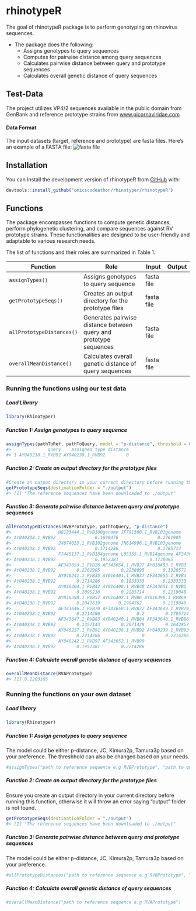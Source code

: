 
# rhinotypeR

<!-- badges: start -->
<!-- badges: end -->

The goal of rhinotypeR package is to perform genotyping on rhinovirus
sequences.

- The package does the following:
  - Assigns genotypes to query sequences
  - Computes for pairwise distance among query sequences
  - Calculates pairwise distance between query and prototype sequences
  - Calculates overall genetic distance of query sequences

## Test-Data

The project utilizes VP4/2 sequences available in the public domain from
GenBank and reference prototype strains from www.picornaviridae.com

#### Data Format

The input datasets (target, reference and prototype) are fasta files.
Here’s an example of a FASTA file: ![fasta
file](%22https://github.com/omicscodeathon/rhinotyper/blob/main/rhinotypeR/man/figures/example_fasta_file.png%22)

## Installation

You can install the development version of rhinotypeR from
[GitHub](https://github.com) with:

``` r
devtools::install_github("omicscodeathon/rhinotyper/rhinotypeR")
```

## Functions

The package encompasses functions to compute genetic distances, perform
phylogenetic clustering, and compare sequences against RV prototype
strains. These functionalities are designed to be user-friendly and
adaptable to various research needs.

The list of functions and their roles are summarized in Table 1.

| Function                  | Role                                                              | Input      | Output |
|---------------------------|-------------------------------------------------------------------|------------|--------|
| `assignTypes()`           | Assigns genotypes to query sequence                               | fasta file |        |
| `getPrototypeSeqs()`      | Creates an output directory for the prototype files               | fasta file |        |
| `allPrototypeDistances()` | Generates pairwise distance between query and prototype sequences | fasta file |        |
| `overallMeanDistance()`   | Calculates overall genetic distance of query sequences            | fasta file |        |

### Running the functions using our test data

##### Load Library

``` r
library(Rhinotyper)
```

##### Function 1: Assign genotypes to query sequence

``` r
assignTypes(pathToRef, pathToQuery, model = "p-distance", threshold = 0.105)
#>              query    assigned_type distance
#> 1 AY040238.1_RVB92 AY040238.1_RVB92        0
```

##### Function 2: Create an output directory for the prototype files

``` r
#Create an output directory in your current directory before running this function
getPrototypeSeqs(destinationFolder = "./output")
#> [1] "The reference sequences have been downloaded to ./output"
```

##### Function 3: Generate pairwise distance between query and prototype sequences

``` r
allPrototypeDistances(RVBPrototype, pathToQuery, "p-distance")
#>                  HQ123444.1_RVB100genome JF781500.1_RVB101genome
#> AY040238.1_RVB92               0.1690476               0.1761905
#>                  JX074053.1_RVB102genome JN614996.1_RVB103genome
#> AY040238.1_RVB92               0.1714286               0.1785714
#>                  FJ445137.1_RVB104genome L05355.1_RVB14genome AF343645.1_RVB17
#> AY040238.1_RVB92               0.1952381            0.1738095        0.2071429
#>                  AF343653.1_RVB26 AF343654.1_RVB27 AY016403.1_RVB3
#> AY040238.1_RVB92        0.2261905        0.2238095       0.1928571
#>                  AY040241.1_RVB35 AY016401.1_RVB37 AF343655.1_RVB4
#> AY040238.1_RVB92        0.1714286        0.1833333       0.2333333
#>                  AY016404.1_RVB42 AY016400.1_RVB48 AF343651.1_RVB5
#> AY040238.1_RVB92        0.2095238        0.2285714       0.2119048
#>                  AY016398.1_RVB52 AY016402.1_RVB6 AY016399.1_RVB69
#> AY040238.1_RVB92        0.2047619       0.1904762        0.2119048
#>                  AF343646.1_RVB70 AF343650.1_RVB72 AF343649.1_RVB79
#> AY040238.1_RVB92        0.2214286              0.2        0.1785714
#>                  AF343647.1_RVB83 AY040240.1_RVB84 AF343648.1_RVB86
#> AY040238.1_RVB92        0.1357143        0.2071429        0.1642857
#>                  AY040237.1_RVB91 AY040238.1_RVB92 AY040239.1_RVB93
#> AY040238.1_RVB92        0.2214286                0        0.2214286
#>                  AY040242.1_RVB97 AF343652.1_RVB99
#> AY040238.1_RVB92        0.1952381        0.2214286
```

##### Function 4: Calculate overall genetic distance of query sequences

``` r
overallMeanDistance(RVAPrototype)
#> [1] 0.2203165
```

### Running the functions on your own dataset

##### Load library

``` r
library(Rhinotyper)
```

##### Function 1: Assign genotypes to query sequence

The model could be either p-distance, JC, Kimura2p, Tamura3p based on
your preference. The threshhold can also be changed based on your needs.

``` r
#assignTypes("path to reference sequence e.g RVBPrototype", "path to query sequence", model = "Tamura3p", threshold = 0.105)
```

##### Function 2: Create an output directory for the prototype files

Ensure you create an output directory in your current directory before
running this function, otherwise it will throw an error saying “output”
folder is not found.

``` r
getPrototypeSeqs(destinationFolder = "./output")
#> [1] "The reference sequences have been downloaded to ./output"
```

##### Function 3: Generate pairwise distance between query and prototype sequences

The model could be either p-distance, JC, Kimura2p, Tamura3p based on
your preference.

``` r
#allPrototypeDistances("path to reference sequence e.g RVBPrototype", "path to query sequence", "Tamura3p")
```

##### Function 4: Calculate overall genetic distance of query sequences

``` r
#overallMeanDistance("path to reference sequence e.g RVAPrototype")
```
